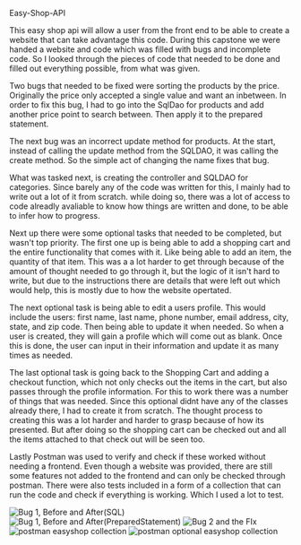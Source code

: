 Easy-Shop-API

This easy shop api will allow a user from the front end to be able to create a website that can take advantage this code. During this capstone we were handed a website and code which was filled with bugs and incomplete code. So I looked through the pieces of code that needed to be done and filled out everything possible, from what was given.

Two bugs that needed to be fixed were sorting the products by the price. Originally the price only accepted a single value and want an inbetween. In order to fix this bug, I had to go into the SqlDao for products and add another price point to search between. Then apply it to the prepared statement.

The next bug was an incorrect update method for products. At the start, instead of calling the update method from the SQLDAO, it was calling the create method. So the simple act of changing the name fixes that bug.

What was tasked next, is creating the controller and SQLDAO for categories. Since barely any of the code was written for this, I mainly had to write out a lot of it from scratch. while doing so, there was a lot of access to code alreadly avaliable to know how things are written and done, to be able to infer how to progress.

Next up there were some optional tasks that needed to be completed, but wasn't top priority. The first one up is being able to add a shopping cart and the entire functionality that comes with it. Like being able to add an item, the quantity of that item. This was a a lot harder to get through because of the amount of thought needed to go through it, but the logic of it isn't hard to write, but due to the instructions there are details that were left out which would help, this is mostly due to how the website opertated.

The next optional task is being able to edit a users profile. This would include the users: first name, last name, phone number, email address, city, state, and zip code. Then being able to update it when needed. So when a user is created, they will gain a profile which will come out as blank. Once this is done, the user can input in their information and update it as many times as needed.

The last optional task is going back to the Shopping Cart and adding a checkout function, which not only checks out the items in the cart, but also passes through the profile information. For this to work there was a number of things that was needed. Since this optional didnt have any of the classes already there, I had to create it from scratch. The thought process to creating this was a lot harder and harder to grasp because of how its presented. But after doing so the shopping cart can be checked out and all the items attached to that check out will be seen too.

Lastly Postman was used to verify and check if these worked without needing a frontend. Even though a website was provided, there are still some features not added to the frontend and can only be checked through postman. There were also tests included in a form of a collection that can run the code and check if everything is working. Which I used a lot to test.

![Bug 1, Before and After(SQL)](https://github.com/user-attachments/assets/1bad0ac6-6e40-4496-bfe2-3ed340698cf7)
![Bug 1, Before and After(PreparedStatement)](https://github.com/user-attachments/assets/47526b07-40a1-4627-a5d2-358a742b407a)
![Bug 2 and the FIx](https://github.com/user-attachments/assets/f1642a9f-68cd-4d3f-a1fb-e89ccf76ba7d)
![postman easyshop collection](https://github.com/user-attachments/assets/f7b4ab7e-05c8-4e42-a08d-7b3dd527dc16)
![postman optional easyshop collection](https://github.com/user-attachments/assets/789c7221-7595-46c8-baa4-d070ef43452a)
